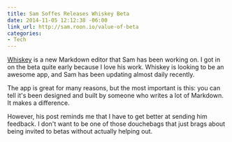 ```yaml
---
title: Sam Soffes Releases Whiskey Beta
date: 2014-11-05 12:12:38 -06:00
link_url: http://sam.roon.io/value-of-beta
categories:
- Tech
---
```


[Whiskey](http://usewhiskey.com/) is a new Markdown editor that Sam has been working on. I got in on the beta quite early because I love his work. Whiskey is looking to be an awesome app, and Sam has been updating almost daily recently.

The app is great for many reasons, but the most important is this: you can tell it's been designed and built by someone who writes a lot of Markdown. It makes a difference.

However, his post reminds me that I have to get better at sending him feedback. I don't want to be one of those douchebags that just brags about being invited to betas without actually helping out.
